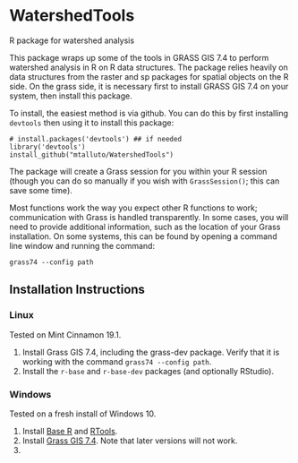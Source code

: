 # WatershedTools
R package for watershed analysis

This package wraps up some of the tools in GRASS GIS 7.4 to perform watershed analysis in R on R data structures.
The package relies heavily on data structures from the raster and sp packages for spatial objects on the R side.
On the grass side, it is necessary first to install GRASS GIS 7.4 on your system, then install this package.

To install, the easiest method is via github. You can do this by first installing `devtools` then using it to install this package:

    # install.packages('devtools') ## if needed
    library('devtools')
    install_github("mtalluto/WatershedTools")

The package will create a Grass session for you within your R session (though you can do so manually if you wish with `GrassSession()`; this can save some time).

Most functions work the way you expect other R functions to work; communication with Grass is handled transparently. In some cases, you will need to provide additional information, such as the location of your Grass installation. On some systems, this can be found by opening a command line window and running the command:

    grass74 --config path
    
## Installation Instructions

### Linux
Tested on Mint Cinnamon 19.1.

1. Install Grass GIS 7.4, including the grass-dev package. Verify that it is working with the command `grass74 --config path`.
2. Install the `r-base` and `r-base-dev` packages (and optionally RStudio).

### Windows
Tested on a fresh install of Windows 10.

1. Install [Base R](https://cran.r-project.org/bin/windows/base/) and [RTools](https://cran.r-project.org/bin/windows/Rtools/).
2. Install [Grass GIS 7.4](https://grass.osgeo.org/download/software/ms-windows/). Note that later versions will not work.
3. 



